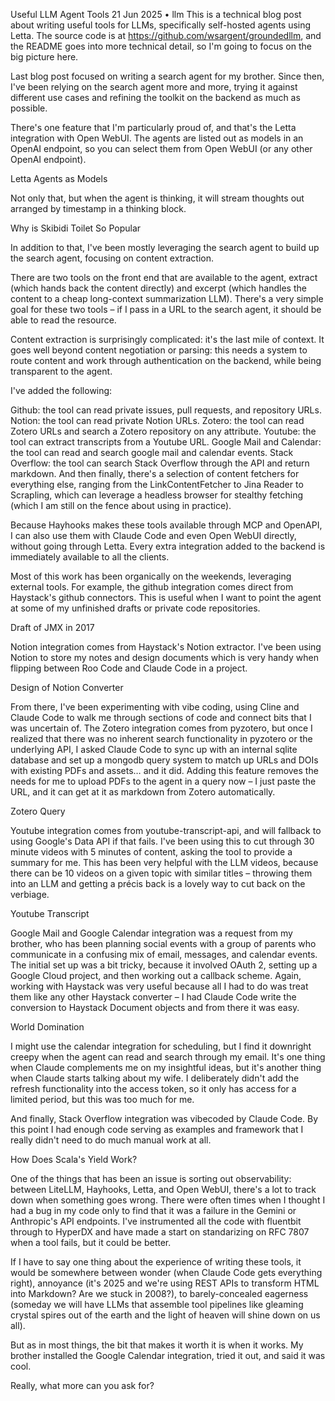 Useful LLM Agent Tools
21 Jun 2025 • llm
This is a technical blog post about writing useful tools for LLMs, specifically self-hosted agents using Letta. The source code is at https://github.com/wsargent/groundedllm, and the README goes into more technical detail, so I'm going to focus on the big picture here.

Last blog post focused on writing a search agent for my brother. Since then, I've been relying on the search agent more and more, trying it against different use cases and refining the toolkit on the backend as much as possible.

There's one feature that I'm particularly proud of, and that's the Letta integration with Open WebUI. The agents are listed out as models in an OpenAI endpoint, so you can select them from Open WebUI (or any other OpenAI endpoint).

Letta Agents as Models

Not only that, but when the agent is thinking, it will stream thoughts out arranged by timestamp in a thinking block.

Why is Skibidi Toilet So Popular

In addition to that, I've been mostly leveraging the search agent to build up the search agent, focusing on content extraction.

There are two tools on the front end that are available to the agent, extract (which hands back the content directly) and excerpt (which handles the content to a cheap long-context summarization LLM). There's a very simple goal for these two tools – if I pass in a URL to the search agent, it should be able to read the resource.

Content extraction is surprisingly complicated: it's the last mile of context. It goes well beyond content negotiation or parsing: this needs a system to route content and work through authentication on the backend, while being transparent to the agent.

I've added the following:

Github: the tool can read private issues, pull requests, and repository URLs.
Notion: the tool can read private Notion URLs.
Zotero: the tool can read Zotero URLs and search a Zotero repository on any attribute.
Youtube: the tool can extract transcripts from a Youtube URL.
Google Mail and Calendar: the tool can read and search google mail and calendar events.
Stack Overflow: the tool can search Stack Overflow through the API and return markdown.
And then finally, there's a selection of content fetchers for everything else, ranging from the LinkContentFetcher to Jina Reader to Scrapling, which can leverage a headless browser for stealthy fetching (which I am still on the fence about using in practice).

Because Hayhooks makes these tools available through MCP and OpenAPI, I can also use them with Claude Code and even Open WebUI directly, without going through Letta. Every extra integration added to the backend is immediately available to all the clients.

Most of this work has been organically on the weekends, leveraging external tools. For example, the github integration comes direct from Haystack's github connectors. This is useful when I want to point the agent at some of my unfinished drafts or private code repositories.

Draft of JMX in 2017

Notion integration comes from Haystack's Notion extractor. I've been using Notion to store my notes and design documents which is very handy when flipping between Roo Code and Claude Code in a project.

Design of Notion Converter

From there, I've been experimenting with vibe coding, using Cline and Claude Code to walk me through sections of code and connect bits that I was uncertain of. The Zotero integration comes from pyzotero, but once I realized that there was no inherent search functionality in pyzotero or the underlying API, I asked Claude Code to sync up with an internal sqlite database and set up a mongodb query system to match up URLs and DOIs with existing PDFs and assets… and it did. Adding this feature removes the needs for me to upload PDFs to the agent in a query now – I just paste the URL, and it can get at it as markdown from Zotero automatically.

Zotero Query

Youtube integration comes from youtube-transcript-api, and will fallback to using Google's Data API if that fails. I've been using this to cut through 30 minute videos with 5 minutes of content, asking the tool to provide a summary for me. This has been very helpful with the LLM videos, because there can be 10 videos on a given topic with similar titles – throwing them into an LLM and getting a précis back is a lovely way to cut back on the verbiage.

Youtube Transcript

Google Mail and Google Calendar integration was a request from my brother, who has been planning social events with a group of parents who communicate in a confusing mix of email, messages, and calendar events. The initial set up was a bit tricky, because it involved OAuth 2, setting up a Google Cloud project, and then working out a callback scheme. Again, working with Haystack was very useful because all I had to do was treat them like any other Haystack converter – I had Claude Code write the conversion to Haystack Document objects and from there it was easy.

World Domination

I might use the calendar integration for scheduling, but I find it downright creepy when the agent can read and search through my email. It's one thing when Claude complements me on my insightful ideas, but it's another thing when Claude starts talking about my wife. I deliberately didn't add the refresh functionality into the access token, so it only has access for a limited period, but this was too much for me.

And finally, Stack Overflow integration was vibecoded by Claude Code. By this point I had enough code serving as examples and framework that I really didn't need to do much manual work at all.

How Does Scala's Yield Work?

One of the things that has been an issue is sorting out observability: between LiteLLM, Hayhooks, Letta, and Open WebUI, there's a lot to track down when something goes wrong. There were often times when I thought I had a bug in my code only to find that it was a failure in the Gemini or Anthropic's API endpoints. I've instrumented all the code with fluentbit through to HyperDX and have made a start on standarizing on RFC 7807 when a tool fails, but it could be better.

If I have to say one thing about the experience of writing these tools, it would be somewhere between wonder (when Claude Code gets everything right), annoyance (it's 2025 and we're using REST APIs to transform HTML into Markdown? Are we stuck in 2008?), to barely-concealed eagerness (someday we will have LLMs that assemble tool pipelines like gleaming crystal spires out of the earth and the light of heaven will shine down on us all).

But as in most things, the bit that makes it worth it is when it works. My brother installed the Google Calendar integration, tried it out, and said it was cool.

Really, what more can you ask for?
